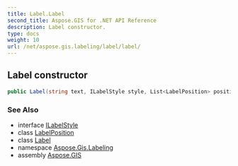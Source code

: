 ```yaml
---
title: Label.Label
second_title: Aspose.GIS for .NET API Reference
description: Label constructor. 
type: docs
weight: 10
url: /net/aspose.gis.labeling/label/label/
---
```

## Label constructor

```csharp
public Label(string text, ILabelStyle style, List<LabelPosition> positions, int priority = 1000)
```

### See Also

* interface [ILabelStyle](../../ilabelstyle/)
* class [LabelPosition](../../labelposition/)
* class [Label](../)
* namespace [Aspose.Gis.Labeling](../../label/)
* assembly [Aspose.GIS](../../../)



